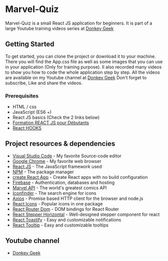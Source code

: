 # Marvel-Quiz

Marvel-Quiz is a small React JS application for beginners. It is part of a large Youtube training videos series at [Donkey Geek](https://www.youtube.com/c/DonkeyGeek)

## Getting Started

To get started, you can clone the project or download it to your machine. There you will find the App.css file as well as some images that you can use in your application (Only for training purpose). II also recorded many videos to show you how to code the whole application step by step. All the videos are available on my Youtube channel at [Donkey Geek](https://www.youtube.com/c/DonkeyGeek)
Don't forget to subscribe, Like and share the videos.

### Prerequisites

* HTML / css
* JavaScript (ES6 +)
* React JS basics (Check the 2 links below)
* [Formation REACT JS pour Débutants](https://www.youtube.com/playlist?list=PLmYBIzXGbEzLhBgbGa7ucqGJr5RgmzjWr)
* [React HOOKS](https://www.youtube.com/playlist?list=PLmYBIzXGbEzIAGkcwOcIW4rHHvp2SlU5s)

## Project resources & dependencies

* [Visual Studio Code](https://code.visualstudio.com/) - My favorite Source-code editor
* [Google Chrome](https://www.google.com/chrome/) - My favorite web browser
* [React JS](https://fr.reactjs.org/docs/getting-started.html) - The JavaScript framework used
* [NPM](https://www.npmjs.com/) - The package manager
* [create React App](https://github.com/facebook/create-react-app) - Create React apps with no build configuration
* [Firebase](https://firebase.google.com/docs) - Authentication, databases and hosting
* [Marvel API](https://developer.marvel.com/) - The world's greatest comics API
* [Iconfinder](https://www.iconfinder.com/) - The search engine for icons
* [Axios](https://www.npmjs.com/package/axios) - Promise based HTTP client for the browser and node.js
* [React Icons](https://www.npmjs.com/package/react-icons) - Popular icons in one package
* [React Router Dom](https://www.npmjs.com/package/react-router-dom) - DOM bindings for React Router
* [React Stepper Horizontal](https://www.npmjs.com/package/stepper-horizontal) - Well-designed stepper component for react
* [React Toastify](https://www.npmjs.com/package/stepper-horizontal) - Easy and customizable notifications
* [React Tooltip](https://www.npmjs.com/package/react-tooltip) - Easy and customizable tooltips

## Youtube channel

* [Donkey Geek](https://www.youtube.com/c/DonkeyGeek)
